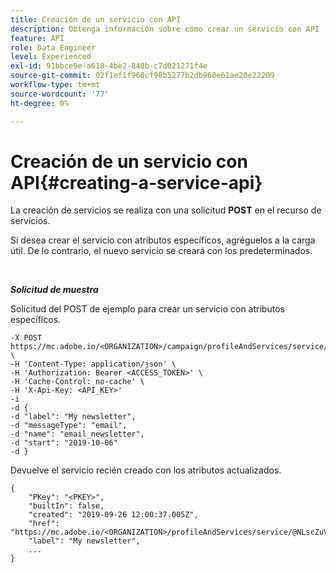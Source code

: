 ```yaml
---
title: Creación de un servicio con API
description: Obtenga información sobre cómo crear un servicio con API
feature: API
role: Data Engineer
level: Experienced
exl-id: 91bbce9e-a618-4be2-840b-c7d021271f4e
source-git-commit: 02f1ef1f960cf98b5277b2db960e61ae20e22209
workflow-type: tm+mt
source-wordcount: '77'
ht-degree: 0%

---
```


# Creación de un servicio con API{#creating-a-service-api}

La creación de servicios se realiza con una solicitud **POST** en el recurso de servicios.

Si desea crear el servicio con atributos específicos, agréguelos a la carga útil. De lo contrario, el nuevo servicio se creará con los predeterminados.

<br/>

***Solicitud de muestra***

Solicitud del POST de ejemplo para crear un servicio con atributos específicos.

```
-X POST https://mc.adobe.io/<ORGANIZATION>/campaign/profileAndServices/service/ \
-H 'Content-Type: application/json' \
-H 'Authorization: Bearer <ACCESS_TOKEN>' \
-H 'Cache-Control: no-cache' \
-H 'X-Api-Key: <API_KEY>'
-i
-d {
-d "label": "My newsletter",
-d "messageType": "email",
-d "name": "email_newsletter",
-d "start": "2019-10-06"
-d }
```

Devuelve el servicio recién creado con los atributos actualizados.

```
{
    "PKey": "<PKEY>",
    "builtIn": false,
    "created": "2019-09-26 12:00:37.005Z",
    "href": "https://mc.adobe.io/<ORGANIZATION>/profileAndServices/service/@NLscZuVHxdVu9rPftvrMWFfR1zRIxQGswSOmGLrK09JTF_iWhB0JCUHEndA_vvy__k9mzOYa5NVkcWDcrK8qGh0wygahX9kRcD44kiWWSEceShn3",
    "label": "My newsletter",
    ...
}
```
